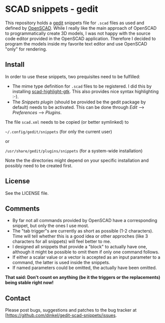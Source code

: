 SCAD snippets - gedit
=====================

This repository holds a [gedit](http://www.gedit.org) snippets file for `.scad` 
files as used and defined by [OpenSCAD](http://www.openscad.org). While I really 
like the main approach of OpenSCAD to programmatically create 3D models, I was 
not happy with the source code editor provided in the OpenSCAD application. 
Therefore I decided to program the models inside my favorite text editor and use 
OpenSCAD "only" for rendering.

Install
-------

In order to use these snippets, two prequisites need to be fulfilled:

* The mime type definition for `.scad` files to be registered. I did this by
  installing 
  [scad-highlight-gtk](https://github.com/brunogirin/scad-highlight-gtk). This
  also provides nice syntax highlighting :-).
* The *Snippets plugin* (should be provided be the gedit package by default)
  needs to be activated. This can be done through *Edit* --> *Preferences* --> 
  *Plugins*.

The file `scad.xml` needs to be copied (or better symlinked) to 

`~/.config/gedit/snippets` (for only the current user)

or

`/usr/share/gedit/plugins/snippets` (for a system-wide installation)

Note the the directories might depend on your specific installation and possibly
need to be created first.

License
-------

See the LICENSE file.

Comments
--------

* By far not all commands provided by OpenSCAD have a corresponding snippet, but
  only the ones I use most.
* The "tab trigger"s are currently as short as possible (1-2 characters). Time 
  will tell whether this is a good idea or other approches (like 3 characters
  for all snippets) will feel better to me.
* I designed all snippets that provide a "block" to actually have one, although 
  it might be possible to omit them if only one command follows.
* If either a scalar value or a vector is accepted as an input parameter to a
  command, the latter is used inside the snippets.
* If named parameters could be omitted, the actually have been omitted.

**That said: Don't count on anything (be it the triggers or the replacements)
being stable right now!**

Contact
-------

Please post bugs, suggestions and patches to the bug tracker at 
[<https://github.com/dinkel/gedit-scad-snippets/issues>.
